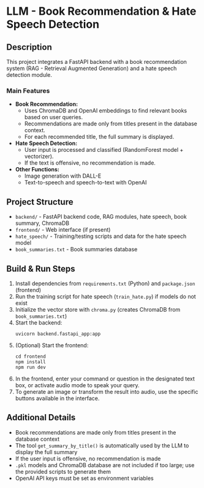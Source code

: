 # LLM - Book Recommendation & Hate Speech Detection

## Description
This project integrates a FastAPI backend with a book recommendation system (RAG - Retrieval Augmented Generation) and a hate speech detection module.

### Main Features
- **Book Recommendation:**
  - Uses ChromaDB and OpenAI embeddings to find relevant books based on user queries.
  - Recommendations are made only from titles present in the database context.
  - For each recommended title, the full summary is displayed.
- **Hate Speech Detection:**
  - User input is processed and classified (RandomForest model + vectorizer).
  - If the text is offensive, no recommendation is made.
- **Other Functions:**
  - Image generation with DALL-E
  - Text-to-speech and speech-to-text with OpenAI

## Project Structure
- `backend/` - FastAPI backend code, RAG modules, hate speech, book summary, ChromaDB
- `frontend/` - Web interface (if present)
- `hate_speech/` - Training/testing scripts and data for the hate speech model
- `book_summaries.txt` - Book summaries database

## Build & Run Steps
1. Install dependencies from `requirements.txt` (Python) and `package.json` (frontend)
2. Run the training script for hate speech (`train_hate.py`) if models do not exist
3. Initialize the vector store with `chroma.py` (creates ChromaDB from `book_summaries.txt`)
4. Start the backend:
   ```
   uvicorn backend.fastapi_app:app
   ```
5. (Optional) Start the frontend:
   ```
   cd frontend
   npm install
   npm run dev
   ```
6. In the frontend, enter your command or question in the designated text box, or activate audio mode to speak your query.
7. To generate an image or transform the result into audio, use the specific buttons available in the interface.

## Additional Details
- Book recommendations are made only from titles present in the database context
- The tool `get_summary_by_title()` is automatically used by the LLM to display the full summary
- If the user input is offensive, no recommendation is made
- `.pkl` models and ChromaDB database are not included if too large; use the provided scripts to generate them
- OpenAI API keys must be set as environment variables
